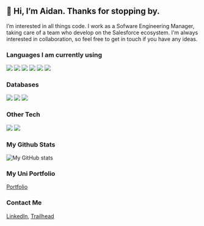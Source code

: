 ## 👋 Hi, I’m Aidan. Thanks for stopping by.

I’m interested in all things code.
I work as a Sofware Engineering Manager, taking care of a team who develop on the Salesforce ecosystem.
I'm always interested in collaboration, so feel free to get in touch if you have any ideas.


### Languages I am currently using
![](https://img.shields.io/badge/-Apex-informational?style=flat&logo=Salesforce&logoColor=white&color=darkblue)
![](https://img.shields.io/badge/-Python-informational?style=flat&logo=Python&logoColor=white&color=blue)
![](https://img.shields.io/badge/-JavaScript-informational?style=flat&logo=JavaScript&logoColor=white&color=yellow)
![](https://img.shields.io/badge/-Ruby-informational?style=flat&logo=Ruby&logoColor=white&color=red)
![](https://img.shields.io/badge/-SAQL-informational?style=flat&logo=Salesforce&logoColor=white&color=blue)
![](https://img.shields.io/badge/-Groovy-informational?style=flat&logo=Apache-Groovy&logoColor=white&color=darkgreen)


### Databases
![](https://img.shields.io/badge/-SQLite-informational?style=flat&logo=SQLite&logoColor=white&color=navy)
![](https://img.shields.io/badge/-MySQL-informational?style=flat&logo=SQLite&logoColor=white&color=lightgrey)
![](https://img.shields.io/badge/-MongoDB-informational?style=flat&logo=MongoDB&logoColor=white&color=green)


### Other Tech
![](https://img.shields.io/badge/-Jenkins-informational?style=flat&logo=Jenkins&logoColor=white&color=red)
![](https://img.shields.io/badge/-Salesforce-informational?style=flat&logo=Salesforce&logoColor=white&color=blue)


### My Github Stats

![My GitHub stats](https://github-readme-stats.vercel.app/api?username=AidanCurley&show_icons=true&theme=dark&hide_title=true)


### My Uni Portfolio
[Portfolio](https://aidancurley.github.io/)

### Contact Me
[LinkedIn](https://www.linkedin.com/in/aidan-c-2359a1203/), [Trailhead](https://trailblazer.me/id/redyelruc/)

